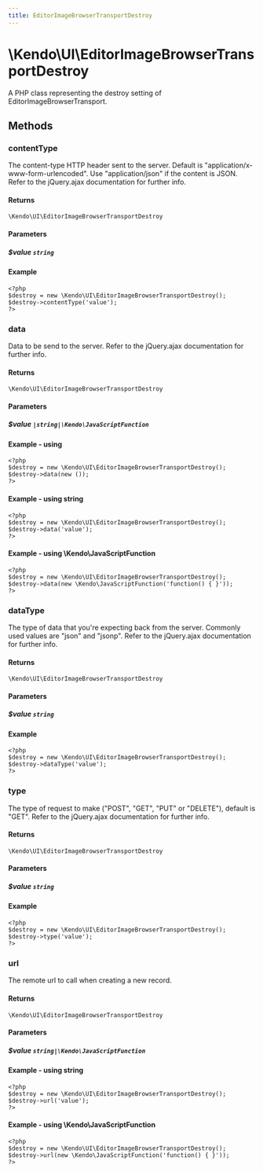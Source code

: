 ```yaml
---
title: EditorImageBrowserTransportDestroy
---
```


# \Kendo\UI\EditorImageBrowserTransportDestroy

A PHP class representing the destroy setting of EditorImageBrowserTransport.


## Methods

### contentType
The content-type HTTP header sent to the server. Default is "application/x-www-form-urlencoded". Use "application/json" if the content is JSON.
Refer to the jQuery.ajax documentation for further info.

#### Returns
`\Kendo\UI\EditorImageBrowserTransportDestroy`

#### Parameters

##### $value `string`



#### Example 
    <?php
    $destroy = new \Kendo\UI\EditorImageBrowserTransportDestroy();
    $destroy->contentType('value');
    ?>

### data
Data to be send to the server.
Refer to the jQuery.ajax documentation for further info.

#### Returns
`\Kendo\UI\EditorImageBrowserTransportDestroy`

#### Parameters

##### $value `|string|\Kendo\JavaScriptFunction`



#### Example  - using 
    <?php
    $destroy = new \Kendo\UI\EditorImageBrowserTransportDestroy();
    $destroy->data(new ());
    ?>

#### Example  - using string
    <?php
    $destroy = new \Kendo\UI\EditorImageBrowserTransportDestroy();
    $destroy->data('value');
    ?>

#### Example  - using \Kendo\JavaScriptFunction
    <?php
    $destroy = new \Kendo\UI\EditorImageBrowserTransportDestroy();
    $destroy->data(new \Kendo\JavaScriptFunction('function() { }'));
    ?>

### dataType
The type of data that you're expecting back from the server. Commonly used values are "json" and "jsonp".
Refer to the jQuery.ajax documentation for further info.

#### Returns
`\Kendo\UI\EditorImageBrowserTransportDestroy`

#### Parameters

##### $value `string`



#### Example 
    <?php
    $destroy = new \Kendo\UI\EditorImageBrowserTransportDestroy();
    $destroy->dataType('value');
    ?>

### type
The type of request to make ("POST", "GET", "PUT" or "DELETE"), default is "GET".
Refer to the jQuery.ajax documentation for further info.

#### Returns
`\Kendo\UI\EditorImageBrowserTransportDestroy`

#### Parameters

##### $value `string`



#### Example 
    <?php
    $destroy = new \Kendo\UI\EditorImageBrowserTransportDestroy();
    $destroy->type('value');
    ?>

### url
The remote url to call when creating a new record.

#### Returns
`\Kendo\UI\EditorImageBrowserTransportDestroy`

#### Parameters

##### $value `string|\Kendo\JavaScriptFunction`



#### Example  - using string
    <?php
    $destroy = new \Kendo\UI\EditorImageBrowserTransportDestroy();
    $destroy->url('value');
    ?>

#### Example  - using \Kendo\JavaScriptFunction
    <?php
    $destroy = new \Kendo\UI\EditorImageBrowserTransportDestroy();
    $destroy->url(new \Kendo\JavaScriptFunction('function() { }'));
    ?>

